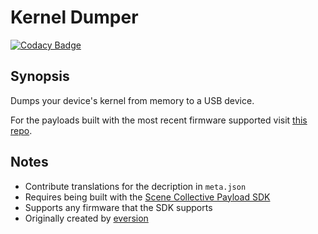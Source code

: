 Kernel Dumper
===
[![Codacy Badge](https://app.codacy.com/project/badge/Grade/)](https://www.codacy.com/gh/Scene-Collective/ps4-kernel-dumper/dashboard)

## Synopsis
Dumps your device's kernel from memory to a USB device.

For the payloads built with the most recent firmware supported visit [this repo].

## Notes
- Contribute translations for the decription in `meta.json`
- Requires being built with the [Scene Collective Payload SDK]
- Supports any firmware that the SDK supports
- Originally created by [eversion]

[//]: #
  [Scene Collective Payload SDK]: <https://github.com/Scene-Collective/ps4-payload-sdk>
  [this repo]: <https://github.com/Scene-Collective/ps4-payload-repo>
  [eversion]: <https://github.com/eversion/PS4-Kernel-Dumper>
